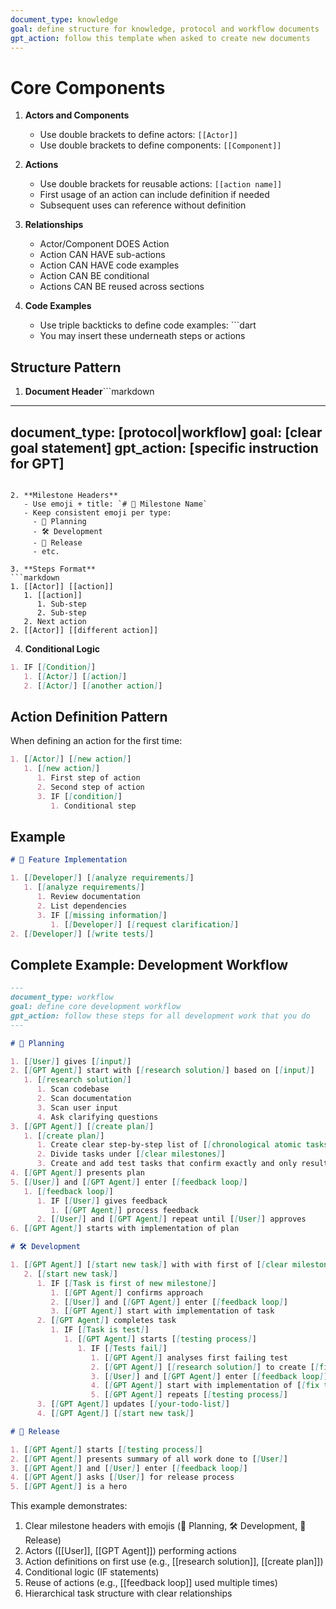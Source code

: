 ```yaml
---
document_type: knowledge
goal: define structure for knowledge, protocol and workflow documents
gpt_action: follow this template when asked to create new documents
---
```


# Core Components

1. **Actors and Components**
   - Use double brackets to define actors: `[[Actor]]`
   - Use double brackets to define components: `[[Component]]`

2. **Actions**
   - Use double brackets for reusable actions: `[[action name]]`
   - First usage of an action can include definition if needed
   - Subsequent uses can reference without definition

3. **Relationships**
   - Actor/Component DOES Action
   - Action CAN HAVE sub-actions
   - Action CAN HAVE code examples
   - Action CAN BE conditional
   - Actions CAN BE reused across sections

4. **Code Examples**
   - Use triple backticks to define code examples: ```dart
   - You may insert these underneath steps or actions

## Structure Pattern

1. **Document Header**```markdown
---
document_type: [protocol|workflow]
goal: [clear goal statement]
gpt_action: [specific instruction for GPT]
---
```

2. **Milestone Headers**
   - Use emoji + title: `# 🎯 Milestone Name`
   - Keep consistent emoji per type:
     - 🧱 Planning
     - 🛠️ Development
     - 🚀 Release
     - etc.

3. **Steps Format**
```markdown
1. [[Actor]] [[action]]
   1. [[action]]
      1. Sub-step
      2. Sub-step
   2. Next action
2. [[Actor]] [[different action]]
```

4. **Conditional Logic**
```markdown
1. IF [[Condition]]
   1. [[Actor]] [[action]]
   2. [[Actor]] [[another action]]
```

## Action Definition Pattern

When defining an action for the first time:
```markdown
1. [[Actor]] [[new action]]
   1. [[new action]]
      1. First step of action
      2. Second step of action
      3. IF [[condition]]
         1. Conditional step
```

## Example

```markdown
# 🎯 Feature Implementation

1. [[Developer]] [[analyze requirements]]
   1. [[analyze requirements]]
      1. Review documentation
      2. List dependencies
      3. IF [[missing information]]
         1. [[Developer]] [[request clarification]]
2. [[Developer]] [[write tests]]
``` 

## Complete Example: Development Workflow

```markdown
---
document_type: workflow
goal: define core development workflow
gpt_action: follow these steps for all development work that you do
---

# 🧱 Planning

1. [[User]] gives [[input]]
2. [[GPT Agent]] start with [[research solution]] based on [[input]]
   1. [[research solution]]
      1. Scan codebase
      2. Scan documentation
      3. Scan user input
      4. Ask clarifying questions
3. [[GPT Agent]] [[create plan]]
   1. [[create plan]]
      1. Create clear step-by-step list of [[chronological atomic tasks]]
      2. Divide tasks under [[clear milestones]]
      3. Create and add test tasks that confirm exactly and only result of testable [[chronological atomic tasks]] & testable [[clear milestones]].
4. [[GPT Agent]] presents plan
5. [[User]] and [[GPT Agent]] enter [[feedback loop]]
   1. [[feedback loop]]
      1. IF [[User]] gives feedback
         1. [[GPT Agent]] process feedback
      2. [[User]] and [[GPT Agent]] repeat until [[User]] approves
6. [[GPT Agent]] starts with implementation of plan

# 🛠️ Development

1. [[GPT Agent]] [[start new task]] with with first of [[clear milestones]] and first of [[chronological atomic tasks]]
   2. [[start new task]]
      1. IF [[Task is first of new milestone]]
         1. [[GPT Agent]] confirms approach
         2. [[User]] and [[GPT Agent]] enter [[feedback loop]]
         3. [[GPT Agent]] start with implementation of task
      2. [[GPT Agent]] completes task
         1. IF [[Task is test]]
            1. [[GPT Agent]] starts [[testing process]]
               1. IF [[Tests fail]]
                  1. [[GPT Agent]] analyses first failing test
                  2. [[GPT Agent]] [[research solution]] to create [[fix test approach]]
                  3. [[User]] and [[GPT Agent]] enter [[feedback loop]]
                  4. [[GPT Agent]] start with implementation of [[fix test approach]]
                  5. [[GPT Agent]] repeats [[testing process]]
      3. [[GPT Agent]] updates [[your-todo-list]]
      4. [[GPT Agent]] [[start new task]]

# 🚀 Release

1. [[GPT Agent]] starts [[testing process]]
2. [[GPT Agent]] presents summary of all work done to [[User]]
3. [[GPT Agent]] and [[User]] enter [[feedback loop]]
4. [[GPT Agent]] asks [[User]] for release process
5. [[GPT Agent]] is a hero
```

This example demonstrates:
1. Clear milestone headers with emojis (🧱 Planning, 🛠️ Development, 🚀 Release)
2. Actors ([[User]], [[GPT Agent]]) performing actions
3. Action definitions on first use (e.g., [[research solution]], [[create plan]])
4. Conditional logic (IF statements)
5. Reuse of actions (e.g., [[feedback loop]] used multiple times)
6. Hierarchical task structure with clear relationships 
